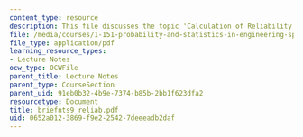 ```yaml
---
content_type: resource
description: This file discusses the topic 'Calculation of Reliability Index, Beta'.
file: /media/courses/1-151-probability-and-statistics-in-engineering-spring-2005/0652a0123869f9e225427deeeadb2daf_briefnts9_reliab.pdf
file_type: application/pdf
learning_resource_types:
- Lecture Notes
ocw_type: OCWFile
parent_title: Lecture Notes
parent_type: CourseSection
parent_uid: 91eb0b32-4b9e-7374-b85b-2bb1f623dfa2
resourcetype: Document
title: briefnts9_reliab.pdf
uid: 0652a012-3869-f9e2-2542-7deeeadb2daf
---
```

